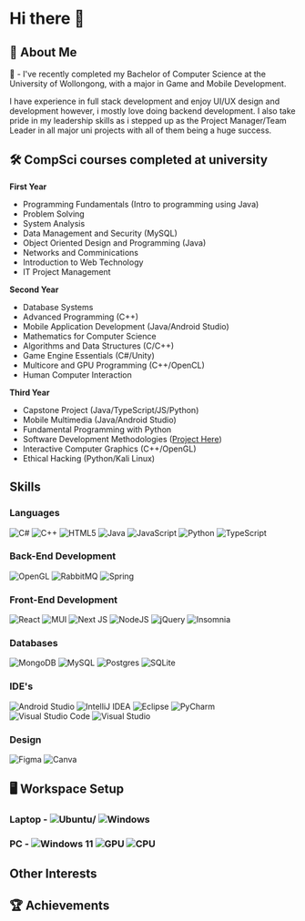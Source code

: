 # Hi there 👋 #
## 📜 About Me ##
📖 - I've recently completed my Bachelor of Computer Science at the University of Wollongong, with a major in Game and Mobile Development.

I have experience in full stack development and enjoy UI/UX design and development however, i mostly love doing backend development.
I also take pride in my leadership skills as i stepped up as the Project Manager/Team Leader in all major uni projects with all of them being a huge success.


## 🛠️ CompSci courses completed at university
**First Year**
- Programming Fundamentals (Intro to programming using Java)
- Problem Solving
- System Analysis
- Data Management and Security (MySQL)
- Object Oriented Design and Programming (Java)
- Networks and Comminications
- Introduction to Web Technology
- IT Project Management

**Second Year**
- Database Systems
- Advanced Programming (C++)
- Mobile Application Development (Java/Android Studio)
- Mathematics for Computer Science
- Algorithms and Data Structures (C/C++)
- Game Engine Essentials (C#/Unity)
- Multicore and GPU Programming (C++/OpenCL)
- Human Computer Interaction

**Third Year**
- Capstone Project (Java/TypeScript/JS/Python)
- Mobile Multimedia (Java/Android Studio)
- Fundamental Programming with Python
- Software Development Methodologies ([Project Here](https://github.com/damonDevelops/Tradie-Connect))
- Interactive Computer Graphics (C++/OpenGL)
- Ethical Hacking (Python/Kali Linux)

## Skills

### Languages
![C#](https://img.shields.io/badge/c%23-%23239120.svg?style=for-the-badge&logo=csharp&logoColor=white) ![C++](https://img.shields.io/badge/c++-%2300599C.svg?style=for-the-badge&logo=c%2B%2B&logoColor=white) ![HTML5](https://img.shields.io/badge/html5-%23E34F26.svg?style=for-the-badge&logo=html5&logoColor=white) 	![Java](https://img.shields.io/badge/java-%23ED8B00.svg?style=for-the-badge&logo=openjdk&logoColor=white) ![JavaScript](https://img.shields.io/badge/javascript-%23323330.svg?style=for-the-badge&logo=javascript&logoColor=%23F7DF1E) ![Python](https://img.shields.io/badge/python-3670A0?style=for-the-badge&logo=python&logoColor=ffdd54) ![TypeScript](https://img.shields.io/badge/typescript-%23007ACC.svg?style=for-the-badge&logo=typescript&logoColor=white)
### Back-End Development
![OpenGL](https://img.shields.io/badge/OpenGL-%23FFFFFF.svg?style=for-the-badge&logo=opengl) ![RabbitMQ](https://img.shields.io/badge/Rabbitmq-FF6600?style=for-the-badge&logo=rabbitmq&logoColor=white) ![Spring](https://img.shields.io/badge/spring-%236DB33F.svg?style=for-the-badge&logo=spring&logoColor=white)
### Front-End Development
![React](https://img.shields.io/badge/react-%2320232a.svg?style=for-the-badge&logo=react&logoColor=%2361DAFB) ![MUI](https://img.shields.io/badge/MUI-%230081CB.svg?style=for-the-badge&logo=mui&logoColor=white) ![Next JS](https://img.shields.io/badge/Next-black?style=for-the-badge&logo=next.js&logoColor=white) ![NodeJS](https://img.shields.io/badge/node.js-6DA55F?style=for-the-badge&logo=node.js&logoColor=white) ![jQuery](https://img.shields.io/badge/jquery-%230769AD.svg?style=for-the-badge&logo=jquery&logoColor=white) ![Insomnia](https://img.shields.io/badge/Insomnia-black?style=for-the-badge&logo=insomnia&logoColor=5849BE)
### Databases
![MongoDB](https://img.shields.io/badge/MongoDB-%234ea94b.svg?style=for-the-badge&logo=mongodb&logoColor=white) ![MySQL](https://img.shields.io/badge/mysql-%2300f.svg?style=for-the-badge&logo=mysql&logoColor=white) ![Postgres](https://img.shields.io/badge/postgres-%23316192.svg?style=for-the-badge&logo=postgresql&logoColor=white) ![SQLite](https://img.shields.io/badge/sqlite-%2307405e.svg?style=for-the-badge&logo=sqlite&logoColor=white)
### IDE's
![Android Studio](https://img.shields.io/badge/Android%20Studio-3DDC84.svg?style=for-the-badge&logo=android-studio&logoColor=white) ![IntelliJ IDEA](https://img.shields.io/badge/IntelliJIDEA-000000.svg?style=for-the-badge&logo=intellij-idea&logoColor=white) ![Eclipse](https://img.shields.io/badge/Eclipse-FE7A16.svg?style=for-the-badge&logo=Eclipse&logoColor=white) ![PyCharm](https://img.shields.io/badge/pycharm-143?style=for-the-badge&logo=pycharm&logoColor=black&color=black&labelColor=green) ![Visual Studio Code](https://img.shields.io/badge/Visual%20Studio%20Code-0078d7.svg?style=for-the-badge&logo=visual-studio-code&logoColor=white) ![Visual Studio](https://img.shields.io/badge/Visual%20Studio-5C2D91.svg?style=for-the-badge&logo=visual-studio&logoColor=white)
### Design
![Figma](https://img.shields.io/badge/figma-%23F24E1E.svg?style=for-the-badge&logo=figma&logoColor=white) ![Canva](https://img.shields.io/badge/Canva-%2300C4CC.svg?style=for-the-badge&logo=Canva&logoColor=white)

## 🖥️ Workspace Setup
### Laptop - ![Ubuntu](https://img.shields.io/badge/Ubuntu-E95420?style=for-the-badge&logo=ubuntu&logoColor=white)/	![Windows](https://img.shields.io/badge/Windows-0078D6?style=for-the-badge&logo=windows&logoColor=white) 

### PC - ![Windows 11](https://img.shields.io/badge/Windows%2011-%230079d5.svg?style=for-the-badge&logo=Windows%2011&logoColor=white) ![GPU](https://img.shields.io/badge/NVIDIA-RTX3080-76B900?style=for-the-badge&logo=nvidia&logoColor=white) ![CPU](https://img.shields.io/badge/Intel-Core_i7_13700K_13th-0071C5?style=for-the-badge&logo=intel&logoColor=white)
##  Other Interests

## 🏆 Achievements
<!--
**essej93/essej93** is a ✨ _special_ ✨ repository because its `README.md` (this file) appears on your GitHub profile.

Here are some ideas to get you started:

- 🔭 I’m currently working on ...
- 🌱 I’m currently learning ...
- 👯 I’m looking to collaborate on ...
- 🤔 I’m looking for help with ...
- 💬 Ask me about ...
- 📫 How to reach me: ...
- 😄 Pronouns: ...
- ⚡ Fun fact: ...
-->
